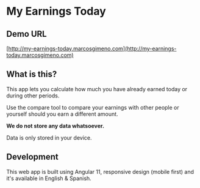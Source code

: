 # My Earnings Today

## Demo URL

[http://my-earnings-today.marcosgimeno.com](http://my-earnings-today.marcosgimeno.com)

## What is this?

This app lets you calculate how much you have already earned today or during other periods.

Use the compare tool to compare your earnings with other people or yourself should you earn a different amount.

**We do not store any data whatsoever.**

Data is only stored in your device.

## Development

This web app is built using Angular 11, responsive design (mobile first) and it's available in English & Spanish.
